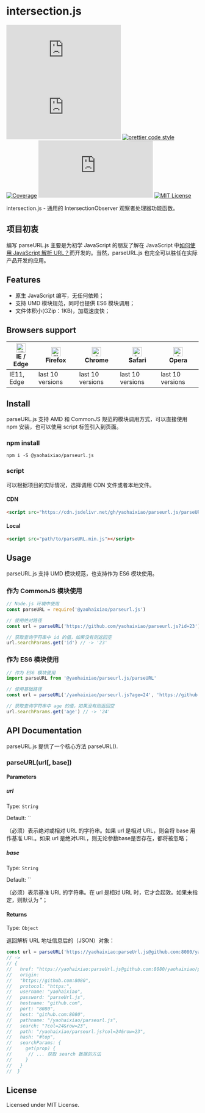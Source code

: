 # intersection.js

[![npm version](https://img.shields.io/npm/v/@yaohaixiao/parseurl.js)](https://www.npmjs.com/package/@yaohaixiao/parseurl.js)
![Gzip size](http://img.badgesize.io/https://cdn.jsdelivr.net/gh/yaohaixiao/parseURL.js/parseURL.min.js?compression=gzip&label=gzip%20size)
[![prettier code style](https://img.shields.io/badge/code_style-prettier-07b759.svg)](https://prettier.io)
[![Coverage](https://codecov.io/gh/yaohaixiao/parseURL.js/branch/main/graph/badge.svg)](https://codecov.io/gh/yaohaixiao/parseURL.js)
[![npm downloads](https://img.shields.io/npm/dt/@yaohaixiao/parseurl.js)](https://npmcharts.com/compare/@yaohaixiao/parseurl.js?minimal=true)
[![MIT License](https://img.shields.io/github/license/yaohaixiao/parseurl.js.svg)](https://github.com/yaohaixiao/delegate.js/blob/master/LICENSE)

intersection.js - 通用的 IntersectionObserver 观察者处理器功能函数。



## 项目初衷

编写 parseURL.js 主要是为初学 JavaScript 的朋友了解在 JavaScript 中[如何使用 JavaScript 解析 URL？](http://www.yaohaixiao.com/blog/how-to-parse-url-in-javascript/)而开发的。当然，parseURL.js 也完全可以胜任在实际产品开发的应用。



## Features


- 原生 JavaScript 编写，无任何依赖；
- 支持 UMD 模块规范，同时也提供 ES6 模块调用；
- 文件体积小(GZip：1KB)，加载速度快；



## Browsers support

| [<img src="https://raw.githubusercontent.com/alrra/browser-logos/master/src/edge/edge_48x48.png" alt="IE / Edge" width="24px" height="24px" />](https://github.com/yaohaixiao/parseURL.js/)</br>IE / Edge | [<img src="https://raw.githubusercontent.com/alrra/browser-logos/master/src/firefox/firefox_48x48.png" alt="Firefox" width="24px" height="24px" />](https://github.com/yaohaixiao/parseURL.js/)</br>Firefox | [<img src="https://raw.githubusercontent.com/alrra/browser-logos/master/src/chrome/chrome_48x48.png" alt="Chrome" width="24px" height="24px" />](https://github.com/yaohaixiao/parseURL.js/)</br>Chrome | [<img src="https://raw.githubusercontent.com/alrra/browser-logos/master/src/safari/safari_48x48.png" alt="Safari" width="24px" height="24px" />](https://github.com/yaohaixiao/parseURL.js/)</br>Safari | [<img src="https://raw.githubusercontent.com/alrra/browser-logos/master/src/opera/opera_48x48.png" alt="Opera" width="24px" height="24px" />](https://github.com/yaohaixiao/parseURL.js/)</br>Opera |
|----------------------------------------------------------------------------------------------------------------------------------------------------------------------------------------------------------|------------------------------------------------------------------------------------------------------------------------------------------------------------------------------------------------------------|--------------------------------------------------------------------------------------------------------------------------------------------------------------------------------------------------------|--------------------------------------------------------------------------------------------------------------------------------------------------------------------------------------------------------|----------------------------------------------------------------------------------------------------------------------------------------------------------------------------------------------------|
| IE11, Edge                                                                                                                                                                                               | last 10 versions                                                                                                                                                                                           | last 10 versions                                                                                                                                                                                       | last 10 versions                                                                                                                                                                                       | last 10 versions                                                                                                                                                                                   |




## Install
parseURL.js 支持 AMD 和 CommonJS 规范的模块调用方式，可以直接使用 npm 安装，也可以使用 script 标签引入到页面。


### npm install


```shell
npm i -S @yaohaixiao/parseurl.js
```

### script

可以根据项目的实际情况，选择调用 CDN 文件或者本地文件。

#### CDN

```html
<script src="https://cdn.jsdelivr.net/gh/yaohaixiao/parseurl.js/parseURL.min.js"></script>
```

#### Local

```html
<script src="path/to/parseURL.min.js"></script>
```



## Usage

parseURL.js 支持 UMD 模块规范，也支持作为 ES6 模块使用。

### 作为 CommonJS 模块使用

```js
// Node.js 环境中使用
const parseURL = require('@yaohaixiao/parseurl.js')

// 使用绝对路径
const url = parseURL('https://github.com/yaohaixiao/parseurl.js?id=23')

// 获取查询字符串中 id 的值，如果没有则返回空
url.searchParams.get('id') // -> '23'
```

### 作为 ES6 模块使用

```js
// 作为 ES6 模块使用
import parseURL from '@yaohaixiao/parseurl.js/parseURL'

// 使用基础路径
const url = parseURL('/yaohaixiao/parseurl.js?age=24', 'https://github.com')

// 获取查询字符串中 age 的值，如果没有则返回空
url.searchParams.get('age') // -> '24'
```


## API Documentation

parseURL.js 提供了一个核心方法 parseURL().

### parseURL(url[, base])

#### Parameters

##### url

Type: `String`

Default: ``

（必须）表示绝对或相对 URL 的字符串。如果 url 是相对 URL，则会将 base 用作基准 URL。如果 url 是绝对URL，则无论参数base是否存在，都将被忽略；

##### base

Type: `String`

Default: ``

（必须）表示基准 URL 的字符串。在 url 是相对 URL 时，它才会起效。如果未指定，则默认为 ”；

#### Returns

Type: `Object`

返回解析 URL 地址信息后的（JSON）对象：

```js
const url = parseURL('https://yaohaixiao:parseUrl.js@github.com:8080/yaohaixiao/parseurl.js?col=24&row=23#top')
// ->
// {
//   href: "https://yaohaixiao:parseUrl.js@github.com:8080/yaohaixiao/parseurl.js?col=24&row=23#top",
//   origin:
//   "https://github.com:8080",
//   protocol: "https:",
//   username: "yaohaixiao",
//   password: "parseUrl.js",
//   hostname: "github.com",
//   port: "8080",
//   host: "github.com:8080",
//   pathname: "/yaohaixiao/parseurl.js",
//   search: "?col=24&row=23",
//   path: "/yaohaixiao/parseurl.js?col=24&row=23",
//   hash: "#top",
//   searchParams: {
//     get(prop) {
//      // ... 获取 search 数据的方法
//     }
//   }
//  }
```


## License
Licensed under MIT License.
